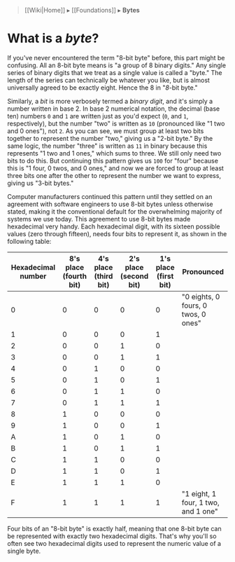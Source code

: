 > [[Wiki|Home]] ▸ [[Foundations]] ▸ **Bytes**

# What is a *byte*?

If you've never encountered the term "8-bit byte" before, this part might be confusing. All an 8-bit byte means is "a group of 8 binary digits." Any single series of binary digits that we treat as a single value is called a "byte." The length of the series can technically be whatever you like, but is almost universally agreed to be exactly eight. Hence the 8 in "*8*-bit byte."

Similarly, a *bit* is more verbosely termed a *binary digit*, and it's simply a number written in base 2. In base 2 numerical notation, the decimal (base ten) numbers `0` and `1` are written just as you'd expect (`0`, and `1`, respectively), but the number "two" is written as `10` (pronounced like "1 two and 0 ones"), not `2`. As you can see, we must group at least two bits together to represent the number "two," giving us a "2-bit byte." By the same logic, the number "three" is written as `11` in binary because this represents "1 two and 1 ones," which sums to three. We still only need two bits to do this. But continuing this pattern gives us `100` for "four" because this is "1 four, 0 twos, and 0 ones," and now we are forced to group at least three bits one after the other to represent the number we want to express, giving us "3-bit bytes."

Computer manufacturers continued this pattern until they settled on an agreement with software engineers to use 8-bit bytes unless otherwise stated, making it the conventional default for the overwhelming majority of systems we use today. This agreement to use 8-bit bytes made hexadecimal very handy. Each hexadecimal digit, with its sixteen possible values (zero through fifteen), needs four bits to represent it, as shown in the following table:

| Hexadecimal number | 8's place (fourth bit) | 4's place (third bit) | 2's place (second bit) | 1's place (first bit) | Pronounced                          |
|--------------------|------------------------|-----------------------|------------------------|-----------------------|-------------------------------------|
| 0                  | 0                      | 0                     | 0                      | 0                     | "0 eights, 0 fours, 0 twos, 0 ones" |
| 1                  | 0                      | 0                     | 0                      | 1                     |                                     |
| 2                  | 0                      | 0                     | 1                      | 0                     |                                     |
| 3                  | 0                      | 0                     | 1                      | 1                     |                                     |
| 4                  | 0                      | 1                     | 0                      | 0                     |                                     |
| 5                  | 0                      | 1                     | 0                      | 1                     |                                     |
| 6                  | 0                      | 1                     | 1                      | 0                     |                                     |
| 7                  | 0                      | 1                     | 1                      | 1                     |                                     |
| 8                  | 1                      | 0                     | 0                      | 0                     |                                     |
| 9                  | 1                      | 0                     | 0                      | 1                     |                                     |
| A                  | 1                      | 0                     | 1                      | 0                     |                                     |
| B                  | 1                      | 0                     | 1                      | 1                     |                                     |
| C                  | 1                      | 1                     | 0                      | 0                     |                                     |
| D                  | 1                      | 1                     | 0                      | 1                     |                                     |
| E                  | 1                      | 1                     | 1                      | 0                     |                                     |
| F                  | 1                      | 1                     | 1                      | 1                     | "1 eight, 1 four, 1 two, and 1 one" |

Four bits of an "8-bit byte" is exactly half, meaning that one 8-bit byte can be represented with exactly two hexadecimal digits. That's why you'll so often see two hexadecimal digits used to represent the numeric value of a single byte.